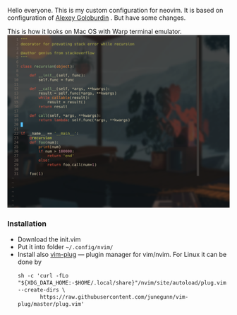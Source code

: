 Hello everyone. This is my custom configuration for neovim.
It is based on configuration of [Alexey Goloburdin](https://github.com/alexey-goloburdin) . But have some changes.

This is how it looks on Mac OS with Warp terminal emulator.
![View](./view.png)


### Installation

* Download the init.vim
* Put it into folder `~/.config/nvim/`
* Install also [vim-plug](https://github.com/junegunn/vim-plug) — plugin manager for vim/nvim.
  For Linux it can be done by
  ```
  sh -c 'curl -fLo "${XDG_DATA_HOME:-$HOME/.local/share}"/nvim/site/autoload/plug.vim --create-dirs \
         https://raw.githubusercontent.com/junegunn/vim-plug/master/plug.vim'
  ```
